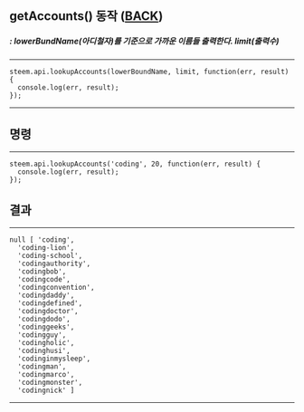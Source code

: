
## getAccounts() 동작 ([BACK](README.md))
##### : lowerBundName(아디철자)를 기준으로 가까운 이름들 출력한다. limit(출력수)
-----
```
steem.api.lookupAccounts(lowerBoundName, limit, function(err, result) {
  console.log(err, result);
});
```
-----
## 명령
-----
```
steem.api.lookupAccounts('coding', 20, function(err, result) {
  console.log(err, result);
});
```
## 결과
-----
```
null [ 'coding',
  'coding-lion',
  'coding-school',
  'codingauthority',
  'codingbob',
  'codingcode',
  'codingconvention',
  'codingdaddy',
  'codingdefined',
  'codingdoctor',
  'codingdodo',
  'codinggeeks',
  'codingguy',
  'codingholic',
  'codinghusi',
  'codinginmysleep',
  'codingman',
  'codingmarco',
  'codingmonster',
  'codingnick' ]

```
-----
